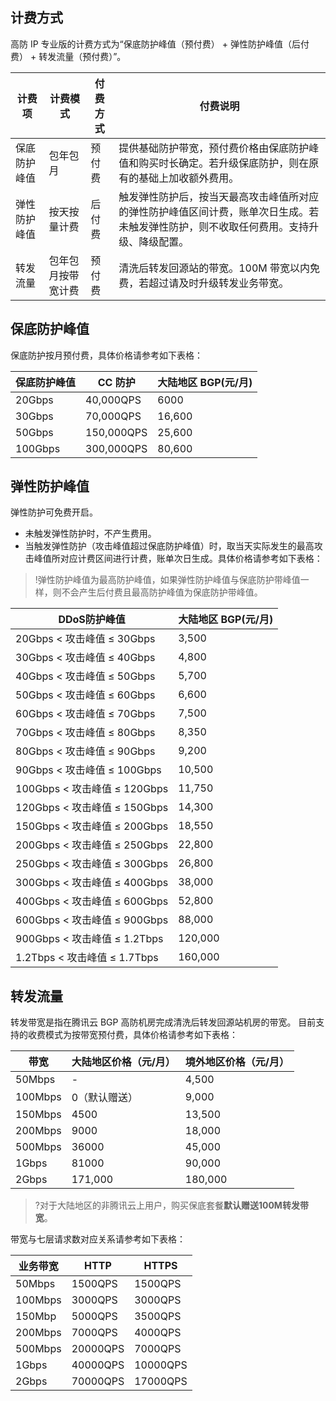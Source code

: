 ## 计费方式
高防 IP 专业版的计费方式为“保底防护峰值（预付费） + 弹性防护峰值（后付费） + 转发流量（预付费）”。

| 计费项       | 计费模式           | 付费方式 | 付费说明                                                     |
| ------------ | ------------------ | -------- | ------------------------------------------------------------ |
| 保底防护峰值 | 包年包月           | 预付费   | 提供基础防护带宽，预付费价格由保底防护峰值和购买时长确定。若升级保底防护，则在原有的基础上加收额外费用。 |
| 弹性防护峰值 | 按天按量计费       | 后付费   | 触发弹性防护后，按当天最高攻击峰值所对应的弹性防护峰值区间计费，账单次日生成。若未触发弹性防护，则不收取任何费用。支持升级、降级配置。 |
| 转发流量     | 包年包月按带宽计费 | 预付费   | 清洗后转发回源站的带宽。100M 带宽以内免费，若超过请及时升级转发业务带宽。 |

## 保底防护峰值
保底防护按月预付费，具体价格请参考如下表格：

| 保底防护峰值 | CC 防护     | 大陆地区 BGP(元/月) |
| ------------ | ---------- | ------------------ |
| 20Gbps       | 40,000QPS  | 6000               |
| 30Gbps       | 70,000QPS  | 16,600             |
| 50Gbps       | 150,000QPS | 25,600             |
| 100Gbps      | 300,000QPS | 80,600             |

## 弹性防护峰值
弹性防护可免费开启。
- 未触发弹性防护时，不产生费用。
- 当触发弹性防护（攻击峰值超过保底防护峰值）时，取当天实际发生的最高攻击峰值所对应计费区间进行计费，账单次日生成。具体价格请参考如下表格：

>!弹性防护峰值为最高防护峰值，如果弹性防护峰值与保底防护带峰值一样，则不会产生后付费且最高防护峰值为保底防护带峰值。

| DDoS防护峰值                    | 大陆地区 BGP(元/月) |
| ------------------------------- | ------------------ |
| 20Gbps < 攻击峰值 ≤ 30Gbps   | 3,500              |
| 30Gbps < 攻击峰值 ≤ 40Gbps  | 4,800              |
| 40Gbps < 攻击峰值 ≤ 50Gbps  | 5,700              |
| 50Gbps < 攻击峰值 ≤ 60Gbps  | 6,600              |
| 60Gbps < 攻击峰值 ≤ 70Gbps  | 7,500              |
| 70Gbps < 攻击峰值 ≤ 80Gbps  | 8,350              |
| 80Gbps < 攻击峰值 ≤ 90Gbps  | 9,200              |
| 90Gbps < 攻击峰值 ≤ 100Gbps | 10,500             |
| 100Gbps < 攻击峰值 ≤ 120Gbps  | 11,750             |
| 120Gbps < 攻击峰值 ≤ 150Gbps  | 14,300             |
| 150Gbps < 攻击峰值 ≤ 200Gbps  | 18,550             |
| 200Gbps < 攻击峰值 ≤ 250Gbps  | 22,800             |
| 250Gbps < 攻击峰值 ≤ 300Gbps  | 26,800             |
| 300Gbps < 攻击峰值 ≤ 400Gbps  | 38,000             |
| 400Gbps < 攻击峰值 ≤ 600Gbps  | 52,800             |
| 600Gbps < 攻击峰值 ≤ 900Gbps  | 88,000             |
| 900Gbps < 攻击峰值 ≤ 1.2Tbps  | 120,000            |
| 1.2Tbps < 攻击峰值 ≤ 1.7Tbps  | 160,000            |

## 转发流量
转发带宽是指在腾讯云 BGP 高防机房完成清洗后转发回源站机房的带宽。
目前支持的收费模式为按带宽预付费，具体价格请参考如下表格：

| 带宽| 大陆地区价格（元/月）| 境外地区价格（元/月） |
| -------- | ------------------------- | ------------------------- |
| 50Mbps   | -                         | 4,500                     |
| 100Mbps  | 0（默认赠送）              | 9,000                     |
| 150Mbps  | 4500                      | 13,500                    |
| 200Mbps  | 9000                      | 18,000                    |
| 500Mbps  | 36000                     | 45,000                    |
| 1Gbps    | 81000                     | 90,000                    |
| 2Gbps    | 171,000                   | 180,000                   |

>?对于大陆地区的非腾讯云上用户，购买保底套餐**默认赠送100M转发带宽**。

带宽与七层请求数对应关系请参考如下表格：

| 业务带宽 | HTTP     | HTTPS    |
| -------- | -------- | -------- |
| 50Mbps   | 1500QPS  | 1500QPS  |
| 100Mbps  | 3000QPS  | 3000QPS  |
| 150Mbp   | 5000QPS  | 3500QPS  |
| 200Mbps  | 7000QPS  | 4000QPS  |
| 500Mbps  | 20000QPS | 7000QPS  |
| 1Gbps    | 40000QPS | 10000QPS |
| 2Gbps    | 70000QPS | 17000QPS |
